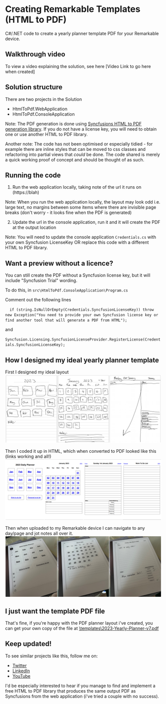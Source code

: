 # Creating Remarkable Templates (HTML to PDF)
C#/.NET code to create a yearly planner template PDF for your Remarkable device.

## Walkthrough video
To view a video explaining the solution, see here [Video Link to go here when created]

## Solution structure
There are two projects in the Solution
- HtmlToPdf.WebApplication
- HtmlToPdf.ConsoleApplication

Note: The PDF generation is done using [Syncfusions HTML to PDF generation library](https://help.syncfusion.com/file-formats/pdf/converting-html-to-pdf). If you do not have a license key, you will need to obtain one or use another HTML to PDF library.

Another note: The code has not been optimised or especially tidied - for example there are inline styles that can be moved to css classes and refactoring into partial views that *could* be done. The code shared is merely a quick working proof of concept and should be thought of as such.

## Running the code
1. Run the web application locally, taking note of the url it runs on (https://blah)

Note: When you run the web application locally, the layout may look odd i.e. large text, no margins between some items where there are invisible page breaks (don't worry - it looks fine when the PDF is generated)

2. Update the url in the console application, run it and it will create the PDF at the output location

Note: You will need to update the console application `Credentials.cs` with your own Syncfusion LicenseKey OR replace this code with a different HTML to PDF library.

## Want a preview without a licence?
You can still create the PDF without a Syncfusion license key, but it will include "Syncfusion Trial" wording.

To do this, in `src\HtmlToPdf.ConsoleApplication\Program.cs`

Comment out the following lines

`  
if (string.IsNullOrEmpty(Credentials.SyncfusionLicenseKey))
    throw new Exception("You need to provide your own Syncfusion license key or find another tool that will generate a PDF from HTML");
    `

and 

`Syncfusion.Licensing.SyncfusionLicenseProvider.RegisterLicense(Credentials.SyncfusionLicenseKey);`
    

## How I designed my ideal yearly planner template
First I designed my ideal layout
![Designing the layout](images/remarkable1.png)

Then I coded it up in HTML, which when converted to PDF looked like this (links working and all!)
![PDF Preview](images/remarkable2.png)

Then when uploaded to my Remarkable device I can navigate to any day/page and jot notes all over it.
![PDF on device](images/remarkable3.png)

## I just want the template PDF file
That's fine, if you're happy with the PDF planner layout i've created, you can get your own copy of the file at [\templates\2023-Yearly-Planner-v7.pdf](\templates\2023-Yearly-Planner-v7.pdf)

## Keep updated!
To see similar projects like this, follow me on:

- [Twitter](https://twitter.com/LeeEnglestone)
- [LinkedIn](https://www.linkedin.com/in/LeeEnglestone/)
- [YouTube](https://www.youtube.com/@LeeEnglestone/videos)

I'd be especially interested to hear if you manage to find and implement a free HTML to PDF library that produces the same output PDF as Syncfusions from the web application (i've tried a couple with no success).
